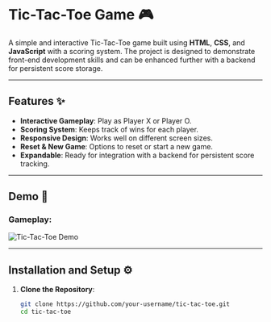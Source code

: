 # Tic-Tac-Toe Game 🎮

A simple and interactive Tic-Tac-Toe game built using **HTML**, **CSS**, and **JavaScript** with a scoring system. The project is designed to demonstrate front-end development skills and can be enhanced further with a backend for persistent score storage.

---

## Features ✨

- **Interactive Gameplay**: Play as Player X or Player O.
- **Scoring System**: Keeps track of wins for each player.
- **Responsive Design**: Works well on different screen sizes.
- **Reset & New Game**: Options to reset or start a new game.
- **Expandable**: Ready for integration with a backend for persistent score tracking.

---

## Demo 📸

### Gameplay:
![Tic-Tac-Toe Demo](https://via.placeholder.com/600x400?text=Demo+Image)

---

## Installation and Setup ⚙️

1. **Clone the Repository**:
   ```bash
   git clone https://github.com/your-username/tic-tac-toe.git
   cd tic-tac-toe
